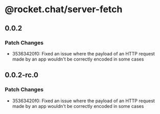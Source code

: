 # @rocket.chat/server-fetch

## 0.0.2

### Patch Changes

- 35363420f0: Fixed an issue where the payload of an HTTP request made by an app wouldn't be correctly encoded in some cases

## 0.0.2-rc.0

### Patch Changes

- 35363420f0: Fixed an issue where the payload of an HTTP request made by an app wouldn't be correctly encoded in some cases
